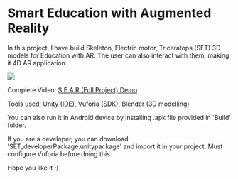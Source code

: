 # Smart Education with Augmented Reality
In this project, I have build Skeleton, Electric motor, Triceratops (SET) 3D models for Education with AR. The user can also interact with them, making it 4D AR application.

![](Triceratops.gif)



Complete Video:  <a href="https://drive.google.com/file/d/1t3tRGtd2t9-lPcoGBZfG8bcE_IJJTrbh/view?usp=sharing">S.E.A.R (Full Project) Demo </a>

Tools used: Unity (IDE), Vuforia (SDK), Blender (3D modelling)

You can also run it in Android device by installing .apk file provided in 'Build' folder.

If you are a developer, you can download 'SET_developerPackage.unitypackage' and import it in your project. Must configure Vuforia before doing this.

Hope you like it ;)

